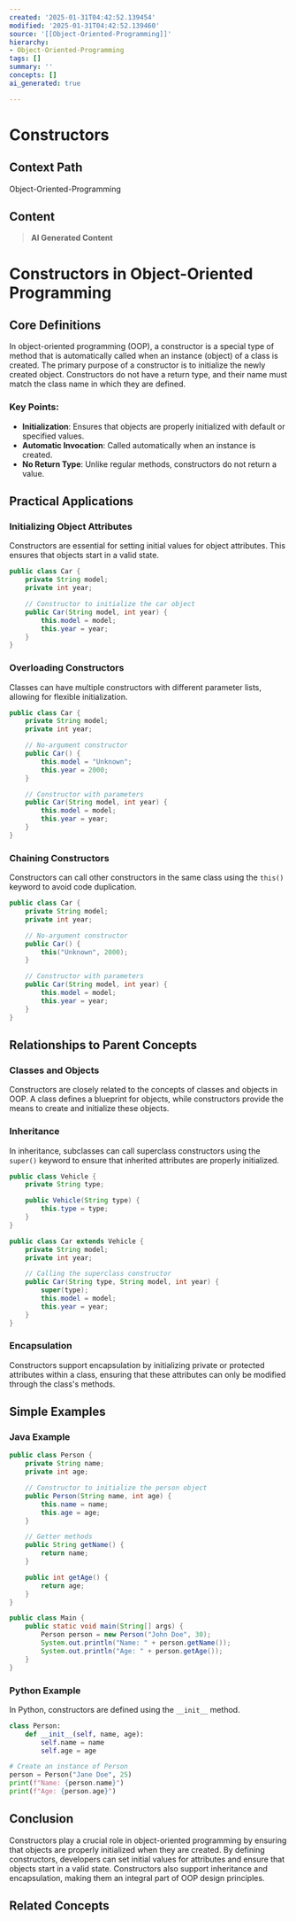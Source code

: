 ```yaml
---
created: '2025-01-31T04:42:52.139454'
modified: '2025-01-31T04:42:52.139460'
source: '[[Object-Oriented-Programming]]'
hierarchy:
- Object-Oriented-Programming
tags: []
summary: ''
concepts: []
ai_generated: true

---
```


# Constructors

## Context Path
Object-Oriented-Programming

## Content
> **AI Generated Content**
 # Constructors in Object-Oriented Programming

## Core Definitions

In object-oriented programming (OOP), a constructor is a special type of method that is automatically called when an instance (object) of a class is created. The primary purpose of a constructor is to initialize the newly created object. Constructors do not have a return type, and their name must match the class name in which they are defined.

### Key Points:
- **Initialization**: Ensures that objects are properly initialized with default or specified values.
- **Automatic Invocation**: Called automatically when an instance is created.
- **No Return Type**: Unlike regular methods, constructors do not return a value.

## Practical Applications

### Initializing Object Attributes
Constructors are essential for setting initial values for object attributes. This ensures that objects start in a valid state.

```java
public class Car {
    private String model;
    private int year;

    // Constructor to initialize the car object
    public Car(String model, int year) {
        this.model = model;
        this.year = year;
    }
}
```

### Overloading Constructors
Classes can have multiple constructors with different parameter lists, allowing for flexible initialization.

```java
public class Car {
    private String model;
    private int year;

    // No-argument constructor
    public Car() {
        this.model = "Unknown";
        this.year = 2000;
    }

    // Constructor with parameters
    public Car(String model, int year) {
        this.model = model;
        this.year = year;
    }
}
```

### Chaining Constructors
Constructors can call other constructors in the same class using the `this()` keyword to avoid code duplication.

```java
public class Car {
    private String model;
    private int year;

    // No-argument constructor
    public Car() {
        this("Unknown", 2000);
    }

    // Constructor with parameters
    public Car(String model, int year) {
        this.model = model;
        this.year = year;
    }
}
```

## Relationships to Parent Concepts

### Classes and Objects
Constructors are closely related to the concepts of classes and objects in OOP. A class defines a blueprint for objects, while constructors provide the means to create and initialize these objects.

### Inheritance
In inheritance, subclasses can call superclass constructors using the `super()` keyword to ensure that inherited attributes are properly initialized.

```java
public class Vehicle {
    private String type;

    public Vehicle(String type) {
        this.type = type;
    }
}

public class Car extends Vehicle {
    private String model;
    private int year;

    // Calling the superclass constructor
    public Car(String type, String model, int year) {
        super(type);
        this.model = model;
        this.year = year;
    }
}
```

### Encapsulation
Constructors support encapsulation by initializing private or protected attributes within a class, ensuring that these attributes can only be modified through the class's methods.

## Simple Examples

### Java Example

```java
public class Person {
    private String name;
    private int age;

    // Constructor to initialize the person object
    public Person(String name, int age) {
        this.name = name;
        this.age = age;
    }

    // Getter methods
    public String getName() {
        return name;
    }

    public int getAge() {
        return age;
    }
}

public class Main {
    public static void main(String[] args) {
        Person person = new Person("John Doe", 30);
        System.out.println("Name: " + person.getName());
        System.out.println("Age: " + person.getAge());
    }
}
```

### Python Example

In Python, constructors are defined using the `__init__` method.

```python
class Person:
    def __init__(self, name, age):
        self.name = name
        self.age = age

# Create an instance of Person
person = Person("Jane Doe", 25)
print(f"Name: {person.name}")
print(f"Age: {person.age}")
```

## Conclusion

Constructors play a crucial role in object-oriented programming by ensuring that objects are properly initialized when they are created. By defining constructors, developers can set initial values for attributes and ensure that objects start in a valid state. Constructors also support inheritance and encapsulation, making them an integral part of OOP design principles.

## Related Concepts
